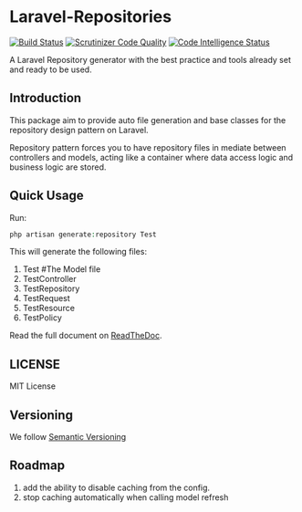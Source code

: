 # Laravel-Repositories
[![Build Status](https://scrutinizer-ci.com/g/mshamaseen/laravel-repositories/badges/build.png?b=main)](https://scrutinizer-ci.com/g/mshamaseen/laravel-repositories/build-status/main) [![Scrutinizer Code Quality](https://scrutinizer-ci.com/g/mshamaseen/laravel-repositories/badges/quality-score.png?b=main)](https://scrutinizer-ci.com/g/mshamaseen/laravel-repositories/?branch=main) [![Code Intelligence Status](https://scrutinizer-ci.com/g/mshamaseen/laravel-repositories/badges/code-intelligence.svg?b=main)](https://scrutinizer-ci.com/code-intelligence)

A Laravel Repository generator with the best practice and tools already set and ready to be used.

## Introduction
This package aim to provide auto file generation and base classes for the repository design pattern on Laravel.

Repository pattern forces you to have repository files in mediate between controllers and models, acting like a container where data access logic and business logic are stored.

## Quick Usage

Run:

```php
php artisan generate:repository Test
```

This will generate the following files:
1. Test #The Model file
2. TestController
3. TestRepository
4. TestRequest
5. TestResource
6. TestPolicy

Read the full document on [ReadTheDoc](https://laravel-repository-pattern.readthedocs.io/en/latest/index.html).

## LICENSE
MIT License


## Versioning
We follow [Semantic Versioning](https://semver.org/)

## Roadmap
1. add the ability to disable caching from the config.
2. stop caching automatically when calling model refresh
